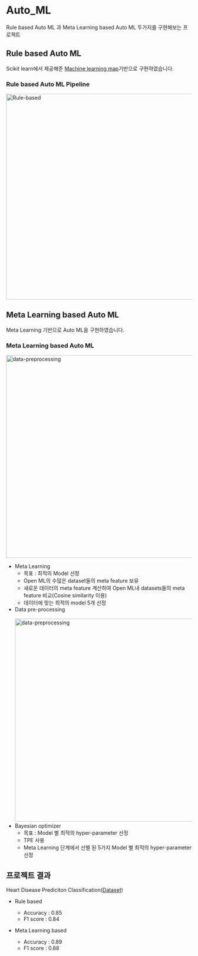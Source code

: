 # Auto_ML
Rule based Auto ML 과 Meta Learning based Auto ML 두가지를 구현해보는 프로젝트
<br>
## Rule based Auto ML
Scikit learn에서 제공해준 [Machine learning map](https://scikit-learn.org/stable/tutorial/machine_learning_map/index.html)기반으로 구현하였습니다. 


### Rule based Auto ML Pipeline
<img width="559" alt="Rule-based" src="https://user-images.githubusercontent.com/50066454/80966861-4f77ca80-8e50-11ea-9231-4eaf93026061.PNG">


## Meta Learning based Auto ML
Meta Learning 기반으로 Auto ML을 구현하였습니다.


### Meta Learning based Auto ML 
<img width="551" alt="data-preprocessing" src="https://user-images.githubusercontent.com/50066454/80968559-23117d80-8e53-11ea-9e36-eca94785cf19.png"></img>

* Meta Learning
  * 목표 : 최적의 Model 선정
  * Open ML의 수많은 dataset들의 meta feature 보유
  * 새로운 데이터의 meta feature 계산하여 Open ML내 datasets들의 meta feature 비교(Cosine similarity 이용)
  * 데이터에 맞는 최적의 model 5개 선정
* Data pre-processing <br>
&emsp;<img width="551" alt="data-preprocessing" src="https://user-images.githubusercontent.com/50066454/80968559-23117d80-8e53-11ea-9e36-eca94785cf19.png"></img>
* Bayesian optimizer
  * 목표 : Model 별 최적의 hyper-parameter 선정
  * TPE 사용
  * Meta Learning 단계에서 선별 된 5가지 Model 별 최적의 hyper-parameter 선정
 
## 프로젝트 결과
Heart Disease Prediciton Classification([Dataset](https://www.kaggle.com/ronitf/heart-disease-uci))
* Rule based
  * Accuracy : 0.85
  * F1 score : 0.84

* Meta Learning based
  * Accuracy : 0.89
  * F1 score : 0.88
  
